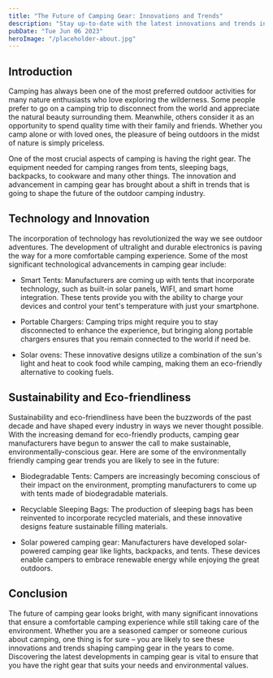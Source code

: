 ```yaml
---
title: "The Future of Camping Gear: Innovations and Trends"
description: "Stay up-to-date with the latest innovations and trends in outdoor camping gear. Discover the best gear for your next adventure."
pubDate: "Tue Jun 06 2023"
heroImage: "/placeholder-about.jpg"
---
```


## Introduction

Camping has always been one of the most preferred outdoor activities for many nature enthusiasts who love exploring the wilderness. Some people prefer to go on a camping trip to disconnect from the world and appreciate the natural beauty surrounding them. Meanwhile, others consider it as an opportunity to spend quality time with their family and friends. Whether you camp alone or with loved ones, the pleasure of being outdoors in the midst of nature is simply priceless. 

One of the most crucial aspects of camping is having the right gear. The equipment needed for camping ranges from tents, sleeping bags, backpacks, to cookware and many other things. The innovation and advancement in camping gear has brought about a shift in trends that is going to shape the future of the outdoor camping industry. 

## Technology and Innovation

The incorporation of technology has revolutionized the way we see outdoor adventures. The development of ultralight and durable electronics is paving the way for a more comfortable camping experience. Some of the most significant technological advancements in camping gear include:

- Smart Tents: Manufacturers are coming up with tents that incorporate technology, such as built-in solar panels, WIFI, and smart home integration. These tents provide you with the ability to charge your devices and control your tent&#39;s temperature with just your smartphone.

- Portable Chargers: Camping trips might require you to stay disconnected to enhance the experience, but bringing along portable chargers ensures that you remain connected to the world if need be.

- Solar ovens: These innovative designs utilize a combination of the sun&#39;s light and heat to cook food while camping, making them an eco-friendly alternative to cooking fuels.

## Sustainability and Eco-friendliness

Sustainability and eco-friendliness have been the buzzwords of the past decade and have shaped every industry in ways we never thought possible. With the increasing demand for eco-friendly products, camping gear manufacturers have begun to answer the call to make sustainable, environmentally-conscious gear. Here are some of the environmentally friendly camping gear trends you are likely to see in the future:

- Biodegradable Tents: Campers are increasingly becoming conscious of their impact on the environment, prompting manufacturers to come up with tents made of biodegradable materials.

- Recyclable Sleeping Bags: The production of sleeping bags has been reinvented to incorporate recycled materials, and these innovative designs feature sustainable filling materials.

- Solar powered camping gear: Manufacturers have developed solar-powered camping gear like lights, backpacks, and tents. These devices enable campers to embrace renewable energy while enjoying the great outdoors.

## Conclusion

The future of camping gear looks bright, with many significant innovations that ensure a comfortable camping experience while still taking care of the environment. Whether you are a seasoned camper or someone curious about camping, one thing is for sure – you are likely to see these innovations and trends shaping camping gear in the years to come. Discovering the latest developments in camping gear is vital to ensure that you have the right gear that suits your needs and environmental values.